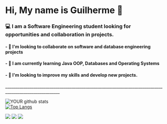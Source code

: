 <h1> Hi, My name is Guilherme 👋 </h1>
<h3> 💻 I am a Software Engineering student looking for opportunities and collaboration in projects.</h3>
<h4>- 💼 I'm looking to collaborate on software and database engineering projects</h4>
<h4>- 🌱 I am currently learning Java OOP, Databases and Operating Systems</h4>
<h4>- 🚀 I'm looking to improve my skills and develop new projects.</h4>
<p>_________________________________________________________________________________________________________</p>

![YOUR github stats](https://github-readme-stats.vercel.app/api?username=GuiEstevamCorrea)    
[![Top Langs](https://github-readme-stats.vercel.app/api/top-langs/?username=GuiEstevamCorrea&layout=compact)](https://github.com/GuiEstevamCorrea/github-readme-stats)

[<img src="https://img.shields.io/badge/twitter-%231DA1F2.svg?&style=for-the-badge&logo=twitter&logoColor=white" />](https://twitter.com/correa___02)   [<img src="https://img.shields.io/badge/linkedin-%230077B5.svg?&style=for-the-badge&logo=linkedin&logoColor=white" />](https://www.linkedin.com/in/guiestevamcorrea/) [<img src = "https://img.shields.io/badge/instagram-%23E4405F.svg?&style=for-the-badge&logo=instagram&logoColor=white">](https://www.instagram.com/correa___02/) 
